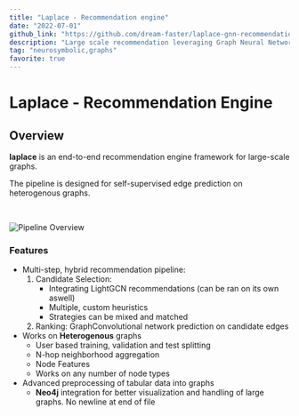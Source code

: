 ```yaml
---
title: "Laplace - Recommendation engine"
date: "2022-07-01"
github_link: "https://github.com/dream-faster/laplace-gnn-recommendation"
description: "Large scale recommendation leveraging Graph Neural Networks."
tag: "neurosymbolic,graphs"
favorite: true
---
```


# Laplace - Recommendation Engine


## Overview

**laplace** is an end-to-end recommendation engine framework for large-scale graphs. 

The pipeline is designed for self-supervised edge prediction on heterogenous graphs. 

<br>

![Pipeline Overview](/assets/images/pipeline_overview.png)

### Features

- Multi-step, hybrid recommendation pipeline:
  1. Candidate Selection:
     - Integrating LightGCN recommendations (can be ran on its own aswell)
     - Multiple, custom heuristics
     - Strategies can be mixed and matched
  2. Ranking: GraphConvolutional network prediction on candidate edges
- Works on **Heterogenous** graphs
  - User based training, validation and test splitting
  - N-hop neighborhood aggregation
  - Node Features 
  - Works on any number of node types
- Advanced preprocessing of tabular data into graphs
  - **Neo4j** integration for better visualization and handling of large graphs.
 No newline at end of file
